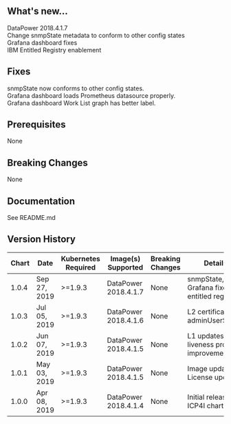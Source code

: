 ## What's new...
DataPower 2018.4.1.7 \
Change snmpState metadata to conform to other config states \
Grafana dashboard fixes \
IBM Entitled Registry enablement

## Fixes
snmpState now conforms to other config states. \
Grafana dashboard loads Prometheus datasource properly. \
Grafana dashboard Work List graph has better label.

## Prerequisites
None

## Breaking Changes
None

## Documentation
See README.md

## Version History

| Chart | Date | Kubernetes Required | Image(s) Supported | Breaking Changes | Details |
| ----- | ------------ | ------- | -------------------- | ---- | -------------------------------------------------------------- |
| 1.0.4 | Sep 27, 2019 | >=1.9.3 | DataPower 2018.4.1.7 | None | snmpState, Grafana fixes, entitled registry
| 1.0.3 | Jul 05, 2019 | >=1.9.3 | DataPower 2018.4.1.6 | None | L2 certification, adminUserSecret |
| 1.0.2 | Jun 07, 2019 | >=1.9.3 | DataPower 2018.4.1.5 | None | L1 updates, liveness probe improvement |
| 1.0.1 | May 03, 2019 | >=1.9.3 | DataPower 2018.4.1.5 | None | Image update; License update |
| 1.0.0 | Apr 08, 2019 | >=1.9.3 | DataPower 2018.4.1.4 | None | Initial release of ICP4I chart |
